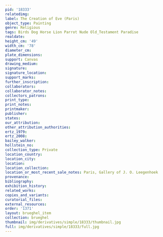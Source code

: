 ```yaml
---
pid: '18333'
relatedimg: 
label: The Creation of Eve (Paris)
object_type: Painting
genre: Religious
tags: Birds Dog Horse Lion Parrot Nude Old_Testament Paradise
realdate: 
height_cm: '49'
width_cm: '78'
diameter_cm: 
plate_dimensions: 
support: Canvas
drawing_medium: 
signature: 
signature_location: 
support_marks: 
further_inscription: 
collaborators: 
collaborator_notes: 
collectors_patrons: 
print_type: 
print_notes: 
printmaker: 
publisher: 
states: 
our_attribution: 
other_attribution_authorities: 
ertz_1979: 
ertz_2008: 
bailey_walker: 
hollstein_no: 
collection_type: Private
location_country: 
location_city: 
location: 
location_collection: 
location_or_most_recent_sale_notes: Paris, Gallery of J. O. Leegenhoek
provenance: 
bibliography: 
exhibition_history: 
related_works: 
copies_and_variants: 
curatorial_files: 
external_resources: 
order: '1371'
layout: brueghel_item
collection: brueghel
thumbnail: img/derivatives/simple/18333/thumbnail.jpg
full: img/derivatives/simple/18333/full.jpg
---
```

